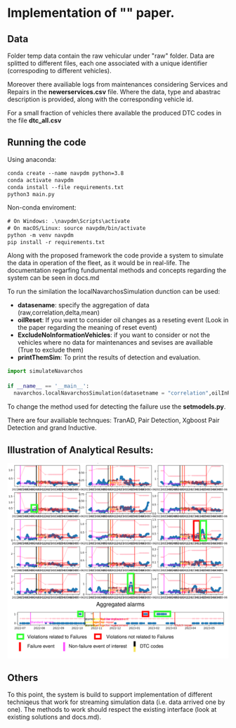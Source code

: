 # Implementation of "" paper.

## Data

Folder temp data contain the raw vehicular under "raw" folder. Data are splitted to different files, each one associated with a unique identifier (correspoding to different vehicles).

Moreover there availiable logs from maintenances considering Services and Repairs in the **newerservices.csv** file. Where the data, type and abastrac description is provided, along with the corresponding vehicle id.

For a small fraction of vehicles there available the produced DTC codes in the file **dtc_all.csv**

## Running the code

Using anaconda:
```
conda create --name navpdm python=3.8
conda activate navpdm
conda install --file requirements.txt
python3 main.py
```

Non-conda enviroment:
```
# On Windows: .\navpdm\Scripts\activate
# On macOS/Linux: source navpdm/bin/activate
python -m venv navpdm
pip install -r requirements.txt
```


Along with the proposed framework the code provide a system to simulate the data in operation of the fleet, as it would be in real-life. 
The documentation regarfing fundumental methods and concepts regarding the system can be seen in docs.md

To run the similation the localNavarchosSimulation dunction can be used:

 - **datasename**: specify the aggregation of data (raw,correlation,delta,mean)
 - **oilReset**: If you want to consider oil changes as a reseting event (Look in the paper regarding the meaning of reset event)
 - **ExcludeNoInformationVehicles**: if you want to consider or not the vehicles where no data for maintenances and sevises are availiable (True to exclude them)
 - **printThemSim**: To print the results of detection and evaluation.


```python
import simulateNavarchos

if __name__ == '__main__':
  navarchos.localNavarchosSimulation(datasetname = "correlation",oilInReset=False,ExcludeNoInformationVehicles=True,printThemSim

```
To change the method used for detecting the failure use the **setmodels.py**.

There are four availiable technques: TranAD, Pair Detection, Xgboost Pair Detection and grand Inductive. 

## Illustration of Analytical Results:

![Alt Text](/images/vehicleCorrelationResults.png)


## Others

To this point, the system is build to support implementation of different techniqeus that work for streaming simulation data (i.e. data arrived one by one). The methods to work should respect the existing interface (look at existing solutions and docs.md).

